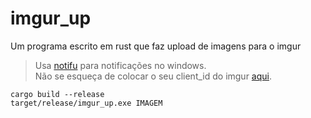# imgur_up
Um programa escrito em rust que faz upload de imagens para o imgur
> Usa [notifu](https://www.paralint.com/projects/notifu/) para notificações no windows.<br>
> Não se esqueça de colocar o seu client_id do imgur [aqui](https://github.com/srtopster/imgur_up/blob/main/src/main.rs#L27).
```console
cargo build --release
target/release/imgur_up.exe IMAGEM
```
